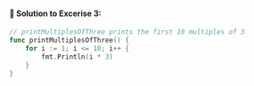 #### 🧪 Solution to Excerise 3: 

```go
// printMultiplesOfThree prints the first 10 multiples of 3
func printMultiplesOfThree() {
    for i := 1; i <= 10; i++ {
        fmt.Println(i * 3)
    }
}

```
